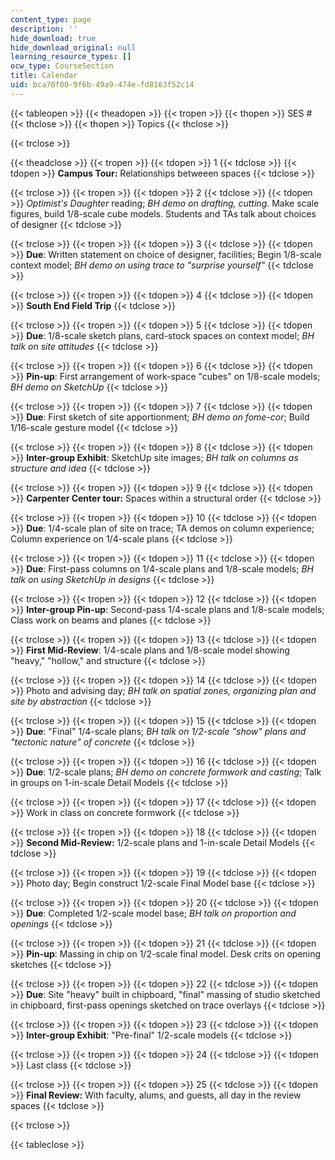 ```yaml
---
content_type: page
description: ''
hide_download: true
hide_download_original: null
learning_resource_types: []
ocw_type: CourseSection
title: Calendar
uid: bca70f00-9f6b-49a9-474e-fd8163f52c14
---
```


{{< tableopen >}}
{{< theadopen >}}
{{< tropen >}}
{{< thopen >}}
SES #
{{< thclose >}}
{{< thopen >}}
Topics
{{< thclose >}}

{{< trclose >}}

{{< theadclose >}}
{{< tropen >}}
{{< tdopen >}}
1
{{< tdclose >}}
{{< tdopen >}}
**Campus Tour:** Relationships betweeen spaces
{{< tdclose >}}

{{< trclose >}}
{{< tropen >}}
{{< tdopen >}}
2
{{< tdclose >}}
{{< tdopen >}}
_Optimist's Daughter_ reading; _BH demo on drafting, cutting_. Make scale figures, build 1/8-scale cube models. Students and TAs talk about choices of designer
{{< tdclose >}}

{{< trclose >}}
{{< tropen >}}
{{< tdopen >}}
3
{{< tdclose >}}
{{< tdopen >}}
**Due**: Written statement on choice of designer, facilities; Begin 1/8-scale context model; _BH demo on using trace to "surprise yourself"_
{{< tdclose >}}

{{< trclose >}}
{{< tropen >}}
{{< tdopen >}}
4
{{< tdclose >}}
{{< tdopen >}}
**South End Field Trip**
{{< tdclose >}}

{{< trclose >}}
{{< tropen >}}
{{< tdopen >}}
5
{{< tdclose >}}
{{< tdopen >}}
**Due**: 1/8-scale sketch plans, card-stock spaces on context model; _BH talk on site attitudes_
{{< tdclose >}}

{{< trclose >}}
{{< tropen >}}
{{< tdopen >}}
6
{{< tdclose >}}
{{< tdopen >}}
**Pin-up**: First arrangement of work-space "cubes" on 1/8-scale models; _BH demo on SketchUp_
{{< tdclose >}}

{{< trclose >}}
{{< tropen >}}
{{< tdopen >}}
7
{{< tdclose >}}
{{< tdopen >}}
**Due**: First sketch of site apportionment; _BH demo on fome-cor_; Build 1/16-scale gesture model
{{< tdclose >}}

{{< trclose >}}
{{< tropen >}}
{{< tdopen >}}
8
{{< tdclose >}}
{{< tdopen >}}
**Inter-group Exhibit**: SketchUp site images; _BH talk on columns as structure and idea_
{{< tdclose >}}

{{< trclose >}}
{{< tropen >}}
{{< tdopen >}}
9
{{< tdclose >}}
{{< tdopen >}}
**Carpenter Center tour:** Spaces within a structural order
{{< tdclose >}}

{{< trclose >}}
{{< tropen >}}
{{< tdopen >}}
10
{{< tdclose >}}
{{< tdopen >}}
**Due**: 1/4-scale plan of site on trace; TA demos on column experience; Column experience on 1/4-scale plans
{{< tdclose >}}

{{< trclose >}}
{{< tropen >}}
{{< tdopen >}}
11
{{< tdclose >}}
{{< tdopen >}}
**Due**: First-pass columns on 1/4-scale plans and 1/8-scale models; _BH talk on using SketchUp in designs_
{{< tdclose >}}

{{< trclose >}}
{{< tropen >}}
{{< tdopen >}}
12
{{< tdclose >}}
{{< tdopen >}}
**Inter-group Pin-up**: Second-pass 1/4-scale plans and 1/8-scale models; Class work on beams and planes
{{< tdclose >}}

{{< trclose >}}
{{< tropen >}}
{{< tdopen >}}
13
{{< tdclose >}}
{{< tdopen >}}
**First Mid-Review**: 1/4-scale plans and 1/8-scale model showing "heavy," "hollow," and structure
{{< tdclose >}}

{{< trclose >}}
{{< tropen >}}
{{< tdopen >}}
14
{{< tdclose >}}
{{< tdopen >}}
Photo and advising day; _BH talk on spatial zones, organizing plan and site by abstraction_
{{< tdclose >}}

{{< trclose >}}
{{< tropen >}}
{{< tdopen >}}
15
{{< tdclose >}}
{{< tdopen >}}
**Due**: "Final" 1/4-scale plans; _BH talk on 1/2-scale "show" plans and "tectonic nature" of concrete_
{{< tdclose >}}

{{< trclose >}}
{{< tropen >}}
{{< tdopen >}}
16
{{< tdclose >}}
{{< tdopen >}}
**Due**: 1/2-scale plans; _BH demo on concrete formwork and casting_; Talk in groups on 1-in-scale Detail Models
{{< tdclose >}}

{{< trclose >}}
{{< tropen >}}
{{< tdopen >}}
17
{{< tdclose >}}
{{< tdopen >}}
Work in class on concrete formwork
{{< tdclose >}}

{{< trclose >}}
{{< tropen >}}
{{< tdopen >}}
18
{{< tdclose >}}
{{< tdopen >}}
**Second Mid-Review:** 1/2-scale plans and 1-in-scale Detail Models
{{< tdclose >}}

{{< trclose >}}
{{< tropen >}}
{{< tdopen >}}
19
{{< tdclose >}}
{{< tdopen >}}
Photo day; Begin construct 1/2-scale Final Model base
{{< tdclose >}}

{{< trclose >}}
{{< tropen >}}
{{< tdopen >}}
20
{{< tdclose >}}
{{< tdopen >}}
**Due**: Completed 1/2-scale model base; _BH talk on proportion and openings_
{{< tdclose >}}

{{< trclose >}}
{{< tropen >}}
{{< tdopen >}}
21
{{< tdclose >}}
{{< tdopen >}}
**Pin-up**: Massing in chip on 1/2-scale final model. Desk crits on opening sketches
{{< tdclose >}}

{{< trclose >}}
{{< tropen >}}
{{< tdopen >}}
22
{{< tdclose >}}
{{< tdopen >}}
**Due**: Site "heavy" built in chipboard, "final" massing of studio sketched in chipboard, first-pass openings sketched on trace overlays
{{< tdclose >}}

{{< trclose >}}
{{< tropen >}}
{{< tdopen >}}
23
{{< tdclose >}}
{{< tdopen >}}
**Inter-group Exhibit**: "Pre-final" 1/2-scale models
{{< tdclose >}}

{{< trclose >}}
{{< tropen >}}
{{< tdopen >}}
24
{{< tdclose >}}
{{< tdopen >}}
Last class
{{< tdclose >}}

{{< trclose >}}
{{< tropen >}}
{{< tdopen >}}
25
{{< tdclose >}}
{{< tdopen >}}
**Final Review:** With faculty, alums, and guests, all day in the review spaces
{{< tdclose >}}

{{< trclose >}}

{{< tableclose >}}